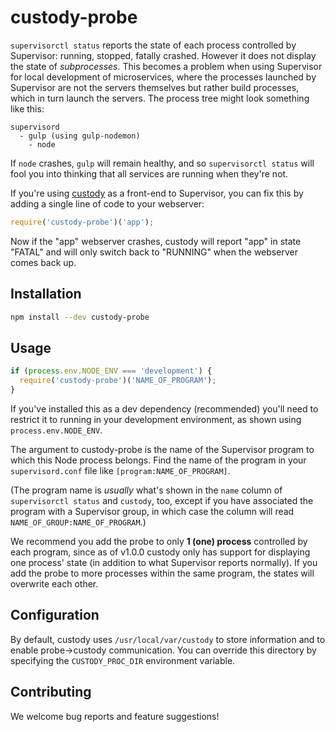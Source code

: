 # custody-probe

`supervisorctl status` reports the state of each process controlled by Supervisor: running, stopped,
fatally crashed. However it does not display the state of _subprocesses_. This becomes a problem
when using Supervisor for local development of microservices, where the processes launched by
Supervisor are not the servers themselves but rather build processes, which in turn launch the servers. The process tree might look something like this:

```
supervisord
  - gulp (using gulp-nodemon)
    - node
```

If `node` crashes, `gulp` will remain healthy, and so `supervisorctl status` will fool you into
thinking that all services are running when they're not.

If you're using [custody](https://github.com/mixmaxhq/custody) as a front-end to Supervisor, you
can fix this by adding a single line of code to your webserver:

```js
require('custody-probe')('app');
```

Now if the "app" webserver crashes, custody will report "app" in state "FATAL" and will only switch
back to "RUNNING" when the webserver comes back up.

## Installation

```sh
npm install --dev custody-probe
```

## Usage

```js
if (process.env.NODE_ENV === 'development') {
  require('custody-probe')('NAME_OF_PROGRAM');
}
```

If you've installed this as a dev dependency (recommended) you'll need to restrict it to running
in your development environment, as shown using `process.env.NODE_ENV`.

The argument to custody-probe is the name of the Supervisor program to which this Node process
belongs. Find the name of the program in your `supervisord.conf` file like `[program:NAME_OF_PROGRAM]`.

(The program name is _usually_ what's shown in the `name` column of `supervisorctl status` and
`custody`, too, except if you have associated the program with a Supervisor group, in which case
the column will read `NAME_OF_GROUP:NAME_OF_PROGRAM`.)

We recommend you add the probe to only **1 (one) process** controlled by each program, since as of
v1.0.0 custody only has support for displaying one process' state (in addition to what Supervisor
reports normally). If you add the probe to more processes within the same program, the states will
overwrite each other.

## Configuration

By default, custody uses `/usr/local/var/custody` to store information and to enable probe->custody communication. You can override this directory by specifying the `CUSTODY_PROC_DIR` environment variable.

## Contributing

We welcome bug reports and feature suggestions!
